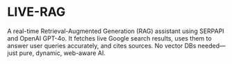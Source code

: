 # LIVE-RAG
A real-time Retrieval-Augmented Generation (RAG) assistant using SERPAPI and OpenAI GPT-4o. It fetches live Google search results, uses them to answer user queries accurately, and cites sources. No vector DBs needed—just pure, dynamic, web-aware AI.
